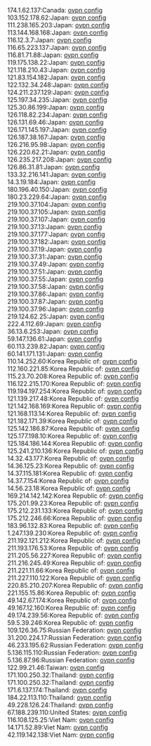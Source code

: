 174.1.62.137:Canada: [ovpn config](vpn/174_1_62_137.ovpn)  
103.152.178.62:Japan: [ovpn config](vpn/103_152_178_62.ovpn)  
111.238.165.203:Japan: [ovpn config](vpn/111_238_165_203.ovpn)  
113.144.168.168:Japan: [ovpn config](vpn/113_144_168_168.ovpn)  
116.12.3.7:Japan: [ovpn config](vpn/116_12_3_7.ovpn)  
116.65.223.137:Japan: [ovpn config](vpn/116_65_223_137.ovpn)  
116.81.71.88:Japan: [ovpn config](vpn/116_81_71_88.ovpn)  
119.175.138.22:Japan: [ovpn config](vpn/119_175_138_22.ovpn)  
121.118.210.43:Japan: [ovpn config](vpn/121_118_210_43.ovpn)  
121.83.154.182:Japan: [ovpn config](vpn/121_83_154_182.ovpn)  
122.132.34.248:Japan: [ovpn config](vpn/122_132_34_248.ovpn)  
124.211.237.129:Japan: [ovpn config](vpn/124_211_237_129.ovpn)  
125.197.34.235:Japan: [ovpn config](vpn/125_197_34_235.ovpn)  
125.30.86.199:Japan: [ovpn config](vpn/125_30_86_199.ovpn)  
126.118.82.234:Japan: [ovpn config](vpn/126_118_82_234.ovpn)  
126.131.69.46:Japan: [ovpn config](vpn/126_131_69_46.ovpn)  
126.171.145.197:Japan: [ovpn config](vpn/126_171_145_197.ovpn)  
126.187.38.167:Japan: [ovpn config](vpn/126_187_38_167.ovpn)  
126.216.95.98:Japan: [ovpn config](vpn/126_216_95_98.ovpn)  
126.220.62.21:Japan: [ovpn config](vpn/126_220_62_21.ovpn)  
126.235.217.208:Japan: [ovpn config](vpn/126_235_217_208.ovpn)  
126.86.31.81:Japan: [ovpn config](vpn/126_86_31_81.ovpn)  
133.32.216.141:Japan: [ovpn config](vpn/133_32_216_141.ovpn)  
14.3.19.184:Japan: [ovpn config](vpn/14_3_19_184.ovpn)  
180.196.40.150:Japan: [ovpn config](vpn/180_196_40_150.ovpn)  
180.23.229.64:Japan: [ovpn config](vpn/180_23_229_64.ovpn)  
219.100.37.104:Japan: [ovpn config](vpn/219_100_37_104.ovpn)  
219.100.37.105:Japan: [ovpn config](vpn/219_100_37_105.ovpn)  
219.100.37.107:Japan: [ovpn config](vpn/219_100_37_107.ovpn)  
219.100.37.13:Japan: [ovpn config](vpn/219_100_37_13.ovpn)  
219.100.37.177:Japan: [ovpn config](vpn/219_100_37_177.ovpn)  
219.100.37.182:Japan: [ovpn config](vpn/219_100_37_182.ovpn)  
219.100.37.19:Japan: [ovpn config](vpn/219_100_37_19.ovpn)  
219.100.37.31:Japan: [ovpn config](vpn/219_100_37_31.ovpn)  
219.100.37.49:Japan: [ovpn config](vpn/219_100_37_49.ovpn)  
219.100.37.51:Japan: [ovpn config](vpn/219_100_37_51.ovpn)  
219.100.37.55:Japan: [ovpn config](vpn/219_100_37_55.ovpn)  
219.100.37.58:Japan: [ovpn config](vpn/219_100_37_58.ovpn)  
219.100.37.86:Japan: [ovpn config](vpn/219_100_37_86.ovpn)  
219.100.37.87:Japan: [ovpn config](vpn/219_100_37_87.ovpn)  
219.100.37.96:Japan: [ovpn config](vpn/219_100_37_96.ovpn)  
219.124.62.25:Japan: [ovpn config](vpn/219_124_62_25.ovpn)  
222.4.112.69:Japan: [ovpn config](vpn/222_4_112_69.ovpn)  
36.13.6.253:Japan: [ovpn config](vpn/36_13_6_253.ovpn)  
59.147.136.61:Japan: [ovpn config](vpn/59_147_136_61.ovpn)  
60.113.239.82:Japan: [ovpn config](vpn/60_113_239_82.ovpn)  
60.141.171.131:Japan: [ovpn config](vpn/60_141_171_131.ovpn)  
110.14.252.60:Korea Republic of: [ovpn config](vpn/110_14_252_60.ovpn)  
112.160.221.85:Korea Republic of: [ovpn config](vpn/112_160_221_85.ovpn)  
115.23.70.208:Korea Republic of: [ovpn config](vpn/115_23_70_208.ovpn)  
116.122.215.170:Korea Republic of: [ovpn config](vpn/116_122_215_170.ovpn)  
119.194.197.254:Korea Republic of: [ovpn config](vpn/119_194_197_254.ovpn)  
121.139.217.48:Korea Republic of: [ovpn config](vpn/121_139_217_48.ovpn)  
121.142.168.169:Korea Republic of: [ovpn config](vpn/121_142_168_169.ovpn)  
121.168.113.14:Korea Republic of: [ovpn config](vpn/121_168_113_14.ovpn)  
121.182.171.39:Korea Republic of: [ovpn config](vpn/121_182_171_39.ovpn)  
125.142.186.87:Korea Republic of: [ovpn config](vpn/125_142_186_87.ovpn)  
125.177.198.10:Korea Republic of: [ovpn config](vpn/125_177_198_10.ovpn)  
125.184.186.144:Korea Republic of: [ovpn config](vpn/125_184_186_144.ovpn)  
125.241.210.136:Korea Republic of: [ovpn config](vpn/125_241_210_136.ovpn)  
14.32.43.177:Korea Republic of: [ovpn config](vpn/14_32_43_177.ovpn)  
14.36.125.23:Korea Republic of: [ovpn config](vpn/14_36_125_23.ovpn)  
14.37.115.181:Korea Republic of: [ovpn config](vpn/14_37_115_181.ovpn)  
14.37.7.154:Korea Republic of: [ovpn config](vpn/14_37_7_154.ovpn)  
14.56.23.18:Korea Republic of: [ovpn config](vpn/14_56_23_18.ovpn)  
169.214.142.142:Korea Republic of: [ovpn config](vpn/169_214_142_142.ovpn)  
175.201.99.23:Korea Republic of: [ovpn config](vpn/175_201_99_23.ovpn)  
175.212.231.133:Korea Republic of: [ovpn config](vpn/175_212_231_133.ovpn)  
175.212.246.66:Korea Republic of: [ovpn config](vpn/175_212_246_66.ovpn)  
183.96.132.83:Korea Republic of: [ovpn config](vpn/183_96_132_83.ovpn)  
1.247.139.230:Korea Republic of: [ovpn config](vpn/1_247_139_230.ovpn)  
211.192.121.212:Korea Republic of: [ovpn config](vpn/211_192_121_212.ovpn)  
211.193.176.53:Korea Republic of: [ovpn config](vpn/211_193_176_53.ovpn)  
211.205.56.227:Korea Republic of: [ovpn config](vpn/211_205_56_227.ovpn)  
211.216.245.49:Korea Republic of: [ovpn config](vpn/211_216_245_49.ovpn)  
211.221.11.66:Korea Republic of: [ovpn config](vpn/211_221_11_66.ovpn)  
211.227.110.122:Korea Republic of: [ovpn config](vpn/211_227_110_122.ovpn)  
220.85.210.207:Korea Republic of: [ovpn config](vpn/220_85_210_207.ovpn)  
221.155.15.86:Korea Republic of: [ovpn config](vpn/221_155_15_86.ovpn)  
49.142.67.174:Korea Republic of: [ovpn config](vpn/49_142_67_174.ovpn)  
49.167.12.160:Korea Republic of: [ovpn config](vpn/49_167_12_160.ovpn)  
49.174.239.56:Korea Republic of: [ovpn config](vpn/49_174_239_56.ovpn)  
59.5.39.246:Korea Republic of: [ovpn config](vpn/59_5_39_246.ovpn)  
109.126.36.75:Russian Federation: [ovpn config](vpn/109_126_36_75.ovpn)  
31.200.224.17:Russian Federation: [ovpn config](vpn/31_200_224_17.ovpn)  
46.233.195.62:Russian Federation: [ovpn config](vpn/46_233_195_62.ovpn)  
5.136.115.110:Russian Federation: [ovpn config](vpn/5_136_115_110.ovpn)  
5.136.87.96:Russian Federation: [ovpn config](vpn/5_136_87_96.ovpn)  
122.99.21.46:Taiwan: [ovpn config](vpn/122_99_21_46.ovpn)  
171.100.250.32:Thailand: [ovpn config](vpn/171_100_250_32.ovpn)  
171.100.250.32:Thailand: [ovpn config](vpn/171_100_250_32.ovpn)  
171.6.137.174:Thailand: [ovpn config](vpn/171_6_137_174.ovpn)  
184.22.113.110:Thailand: [ovpn config](vpn/184_22_113_110.ovpn)  
49.228.126.24:Thailand: [ovpn config](vpn/49_228_126_24.ovpn)  
67.188.239.110:United States: [ovpn config](vpn/67_188_239_110.ovpn)  
116.108.125.25:Viet Nam: [ovpn config](vpn/116_108_125_25.ovpn)  
14.171.52.89:Viet Nam: [ovpn config](vpn/14_171_52_89.ovpn)  
42.119.142.138:Viet Nam: [ovpn config](vpn/42_119_142_138.ovpn)  

